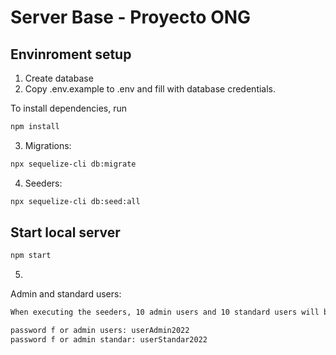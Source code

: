 # Server Base - Proyecto ONG


## Envinroment setup

1) Create database
2) Copy .env.example to .env and fill with database credentials.

To install dependencies, run
``` bash
npm install
```

3) Migrations:
``` bash
npx sequelize-cli db:migrate
```

4) Seeders:
``` bash
npx sequelize-cli db:seed:all
```

## Start local server

``` bash
npm start
```
5) 
Admin and standard users:
``` bash
When executing the seeders, 10 admin users and 10 standard users will be created.

password f or admin users: userAdmin2022
password f or admin standar: userStandar2022
```